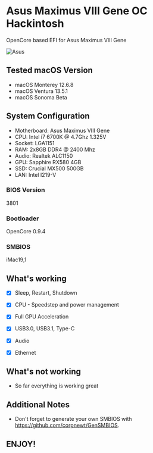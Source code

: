 # Asus Maximus VIII Gene OC Hackintosh

OpenCore based EFI for Asus Maximus VIII Gene




![Asus](https://github.com/CloverLeafBG/Asus-Maximus-VIII-Gene-OC-Hackintosh/assets/93620854/0154b267-1ef0-4f7f-b164-d92aa9a51486)







## Tested macOS Version


- macOS Monterey 12.6.8
- macOS Ventura 13.5.1
- macOS Sonoma Beta


## System Configuration


- Motherboard:  Asus Maximus VIII Gene 
- CPU: Intel i7 6700K @ 4.7Ghz 1.325V
- Socket: LGA1151
- RAM: 2x8GB DDR4 @ 2400 Mhz
- Audio: Realtek ALC1150
- GPU: Sapphire RX580 4GB
- SSD: Crucial MX500 500GB
- LAN: Intel I219-V


### BIOS Version

3801

 
### Bootloader

OpenCore 0.9.4


### SMBIOS

iMac19,1



## What's working

 - [x] Sleep, Restart, Shutdown
 
 - [x] CPU - Speedstep and power management

 - [x] Full GPU Acceleration
 
 - [x] USB3.0, USB3.1, Type-C
 
 - [x] Audio
 
 - [x] Ethernet
 


## What's not working

- So far everything is working great




## Additional Notes


- Don't forget to generate your own SMBIOS with https://github.com/corpnewt/GenSMBIOS. 

## ENJOY!
